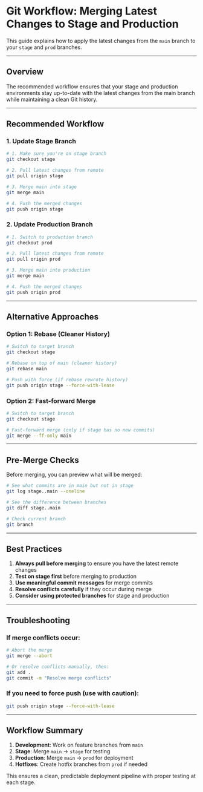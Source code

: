 # Git Workflow: Merging Latest Changes to Stage and Production

This guide explains how to apply the latest changes from the `main` branch to your `stage` and `prod` branches.

---

## Overview

The recommended workflow ensures that your stage and production environments stay up-to-date with the latest changes from the main branch while maintaining a clean Git history.

---

## Recommended Workflow

### 1. Update Stage Branch

```bash
# 1. Make sure you're on stage branch
git checkout stage

# 2. Pull latest changes from remote
git pull origin stage

# 3. Merge main into stage
git merge main

# 4. Push the merged changes
git push origin stage
```

### 2. Update Production Branch

```bash
# 1. Switch to production branch
git checkout prod

# 2. Pull latest changes from remote
git pull origin prod

# 3. Merge main into production
git merge main

# 4. Push the merged changes
git push origin prod
```

---

## Alternative Approaches

### Option 1: Rebase (Cleaner History)
```bash
# Switch to target branch
git checkout stage

# Rebase on top of main (cleaner history)
git rebase main

# Push with force (if rebase rewrote history)
git push origin stage --force-with-lease
```

### Option 2: Fast-forward Merge
```bash
# Switch to target branch
git checkout stage

# Fast-forward merge (only if stage has no new commits)
git merge --ff-only main
```

---

## Pre-Merge Checks

Before merging, you can preview what will be merged:

```bash
# See what commits are in main but not in stage
git log stage..main --oneline

# See the difference between branches
git diff stage..main

# Check current branch
git branch
```

---

## Best Practices

1. **Always pull before merging** to ensure you have the latest remote changes
2. **Test on stage first** before merging to production
3. **Use meaningful commit messages** for merge commits
4. **Resolve conflicts carefully** if they occur during merge
5. **Consider using protected branches** for stage and production

---

## Troubleshooting

### If merge conflicts occur:
```bash
# Abort the merge
git merge --abort

# Or resolve conflicts manually, then:
git add .
git commit -m "Resolve merge conflicts"
```

### If you need to force push (use with caution):
```bash
git push origin stage --force-with-lease
```

---

## Workflow Summary

1. **Development**: Work on feature branches from `main`
2. **Stage**: Merge `main` → `stage` for testing
3. **Production**: Merge `main` → `prod` for deployment
4. **Hotfixes**: Create hotfix branches from `prod` if needed

This ensures a clean, predictable deployment pipeline with proper testing at each stage. 